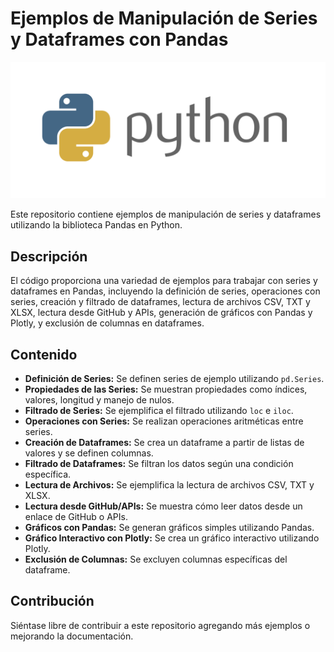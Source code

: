 # Ejemplos de Manipulación de Series y Dataframes con Pandas

![Python Logo](https://github.com/MontielAguilar/42-ejercicio-pandas/blob/main/python-logo.png)

Este repositorio contiene ejemplos de manipulación de series y dataframes utilizando la biblioteca Pandas en Python.

## Descripción

El código proporciona una variedad de ejemplos para trabajar con series y dataframes en Pandas, incluyendo la definición de series, operaciones con series, creación y filtrado de dataframes, lectura de archivos CSV, TXT y XLSX, lectura desde GitHub y APIs, generación de gráficos con Pandas y Plotly, y exclusión de columnas en dataframes.

## Contenido

- **Definición de Series:** Se definen series de ejemplo utilizando `pd.Series`.
- **Propiedades de las Series:** Se muestran propiedades como índices, valores, longitud y manejo de nulos.
- **Filtrado de Series:** Se ejemplifica el filtrado utilizando `loc` e `iloc`.
- **Operaciones con Series:** Se realizan operaciones aritméticas entre series.
- **Creación de Dataframes:** Se crea un dataframe a partir de listas de valores y se definen columnas.
- **Filtrado de Dataframes:** Se filtran los datos según una condición específica.
- **Lectura de Archivos:** Se ejemplifica la lectura de archivos CSV, TXT y XLSX.
- **Lectura desde GitHub/APIs:** Se muestra cómo leer datos desde un enlace de GitHub o APIs.
- **Gráficos con Pandas:** Se generan gráficos simples utilizando Pandas.
- **Gráfico Interactivo con Plotly:** Se crea un gráfico interactivo utilizando Plotly.
- **Exclusión de Columnas:** Se excluyen columnas específicas del dataframe.

## Contribución

Siéntase libre de contribuir a este repositorio agregando más ejemplos o mejorando la documentación.

